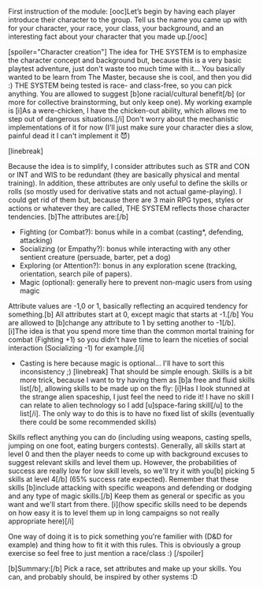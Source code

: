 First instruction of the module:
[ooc]Let’s begin by having each player introduce their character to the group. Tell us the name you came up with for your character, your race, your class, your background, and an interesting fact about your character that you made up.[/ooc]

[spoiler="Character creation"]
The idea for THE SYSTEM is to emphasize the character concept and background but, because this is a very basic playtest adventure, just don't waste too much time with it... You basically wanted to be learn from The Master, because she is cool, and then you did :)
THE SYSTEM being tested is race- and class-free, so you can pick anything. You are allowed to suggest [b]one racial/cultural benefit[/b] (or more for collective brainstorming, but only keep one). My working example is [i]As a were-chicken, I have the chicken-out ability, which allows me to step out of dangerous situations.[/i] Don't worry about the mechanistic implementations of it for now (I'll just make sure your character dies a slow, painful dead it I can't implement it 😈)

[linebreak]

Because the idea is to simplify, I consider attributes such as STR and CON or INT and WIS to be redundant (they are basically physical and mental training). In addition, these attributes are only useful to define the skills or rolls (so mostly used for derivative stats and not actual game-playing). 
I could get rid of them but, because there are 3 main RPG types, styles or actions or whatever they are called, THE SYSTEM reflects those character tendencies. [b]The attributes are:[/b] 
* Fighting (or Combat?): bonus while in a combat (casting*, defending, attacking)
* Socializing (or Empathy?): bonus while interacting with any other sentient creature (persuade, barter, pet a dog) 
* Exploring (or Attention?): bonus in any exploration scene (tracking, orientation, search pile of papers). 
* Magic (optional): generally here to prevent non-magic users from using magic

Attribute values are -1,0 or 1, basically reflecting an acquired tendency for something.[b] All attributes start at 0, except magic that starts at -1.[/b] You are allowed to [b]change any attribute to 1 by setting another to -1[/b]. [i]The idea is that you spend more time than the common mortal training for combat (Fighting +1) so you didn't have time to learn the niceties of social interaction (Socializing -1) for example.[/i] 

* Casting is here because magic is optional... I'll have to sort this inconsistency ;)
[linebreak]
That should be simple enough. Skills is a bit more trick, because I want to try having them as [b]a free and fluid skills list[/b], allowing skills to be made up on the fly: [i]Has I look stunned at the strange alien spaceship, I just feel the need to ride it! I have no skill I can relate to alien technology so I add [u]space-faring skill[/u] to the list[/i]. The only way to do this is to have no fixed list of skills (eventually there could be some recommended skills)

Skills reflect anything you can do (including using weapons, casting spells, jumping on one foot, eating burgers contests). Generally, all skills start at level 0 and then the player needs to come up with background excuses to suggest relevant skills and level them up. However, the probabilities of success are really low for low skill levels, so we'll try it with you[b] picking 5 skills at level 4[/b] (65% success rate expected). Remember that these skills [b]include attacking with specific weapons and defending or dodging and any type of magic skills.[/b] Keep them as general or specific as you want and we'll start from there.
[i](how specific skills need to be depends on how easy it is to level them up in long campaigns so not really appropriate here)[/i]

One way of doing it is to pick something you're familier with (D&D for example) and thing how to fit it with this rules. This is obviously a group exercise so feel free to just mention a race/class :)
[/spoiler]

[b]Summary:[/b] Pick a race, set attributes and make up your skills. You can, and probably should, be inspired by other systems :D

